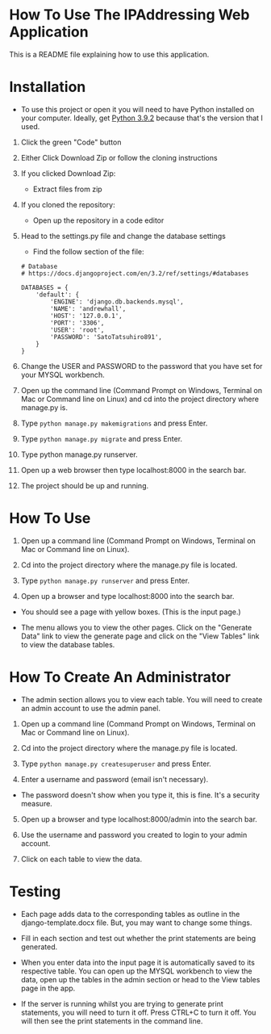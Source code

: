 # How To Use The IPAddressing Web Application

This is a README file explaining how to use this application.

# Installation
* To use this project or open it you will need to have Python installed on your computer. Ideally, get [Python 3.9.2](https://www.python.org/downloads/release/python-392/) because that's the version that I used.

1. Click the green "Code" button
2. Either Click Download Zip or follow the cloning instructions
3. If you clicked Download Zip:
    * Extract files from zip
4. If you cloned the repository:
    * Open up the repository in a code editor
5. Head to the settings.py file and change the database settings
    * Find the follow section of the file:
    ```
    # Database
    # https://docs.djangoproject.com/en/3.2/ref/settings/#databases

    DATABASES = {
        'default': {
            'ENGINE': 'django.db.backends.mysql',
            'NAME': 'andrewhall',
            'HOST': '127.0.0.1',
            'PORT': '3306',
            'USER': 'root',
            'PASSWORD': 'SatoTatsuhiro891',
        }
    }
    ```
6. Change the USER and PASSWORD to the password that you have set for your MYSQL workbench.

7. Open up the command line (Command Prompt on Windows, Terminal on Mac or Command line on Linux) and cd into the project directory where manage.py is.

8. Type `python manage.py makemigrations` and press Enter.

9. Type `python manage.py migrate` and press Enter.

10. Type python manage.py runserver.

11. Open up a web browser then type localhost:8000 in the search bar.

12. The project should be up and running.

# How To Use

1. Open up a command line (Command Prompt on Windows, Terminal on Mac or Command line on Linux).

2. Cd into the project directory where the manage.py file is located.

3. Type `python manage.py runserver` and press Enter.

4. Open up a browser and type localhost:8000 into the search bar.

* You should see a page with yellow boxes. (This is the input page.)

* The menu allows you to view the other pages. Click on the "Generate Data" link to view the generate page
and click on the "View Tables" link to view the database tables.


# How To Create An Administrator

* The admin section allows you to view each table. You will need to create an admin account to use the admin panel.

1. Open up a command line (Command Prompt on Windows, Terminal on Mac or Command line on Linux).

2. Cd into the project directory where the manage.py file is located.

3. Type `python manage.py createsuperuser` and press Enter.

4. Enter a username and password (email isn't necessary). 

* The password doesn't show when you type it, this is fine. It's a security measure.

5. Open up a browser and type localhost:8000/admin into the search bar.

6. Use the username and password you created to login to your admin account.

7. Click on each table to view the data.

# Testing

* Each page adds data to the corresponding tables as outline in the django-template.docx file. But, you may want to change some things. 

* Fill in each section and test out whether the print statements are being generated.

* When you enter data into the input page it is automatically saved to its respective table. You can open up the MYSQL workbench to view the data, open up the tables in the admin section or head to the View tables page in the app.

* If the server is running whilst you are trying to generate print statements, you will need to turn it off. Press CTRL+C to turn it off. You will then see the print statements in the command line.
